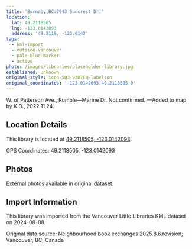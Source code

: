 ```yaml
---
title: 'Burnaby,BC:7943 Suncrest Dr.'
location:
  lat: 49.2118505
  lng: -123.0142093
  address: '49.2119, -123.0142'
tags:
  - kml-import
  - outside-vancouver
  - pale-blue-marker
  - active
photo: /images/libraries/placeholder-library.jpg
established: unknown
original_style: icon-503-93D7E8-labelson
original_coordinates: '-123.0142093,49.2118505,0'
---
```

W. of Patterson Ave., Rumble—Marine Dr.
Not confirmed.
—Added to map by K.D., 2022 11 24.  

## Location Details

This library is located at [49.2118505, -123.0142093](https://www.google.com/maps?q=49.2118505,-123.0142093).

GPS Coordinates: 49.2118505, -123.0142093

## Photos

External photos available in original dataset.

## Import Information

This library was imported from the Vancouver Little Libraries KML dataset on 2024-08-08.

Original data source: Neighbourhood book exchanges 2025.8.6.revision; Vancouver, BC, Canada
